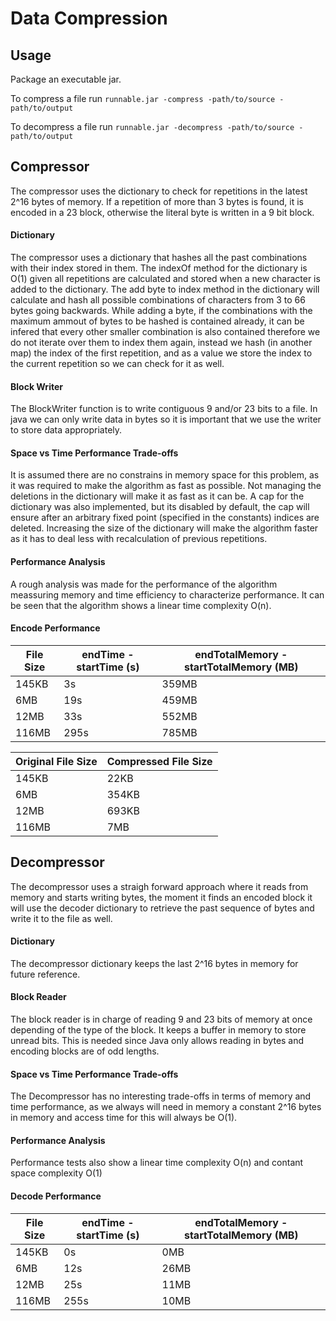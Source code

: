 # Data Compression

## Usage
Package an executable jar.

To compress a file run `runnable.jar -compress -path/to/source -path/to/output`

To decompress a file run `runnable.jar -decompress -path/to/source -path/to/output`

## Compressor
The compressor uses the dictionary to check for repetitions in the latest 2^16 bytes of memory. If a repetition of more than 3 bytes is found, it is encoded in a 23 block, otherwise the literal byte is written in a 9 bit block.

#### Dictionary
The compressor uses a dictionary that hashes all the past combinations with their index stored in them. The indexOf method for the dictionary is O(1) given all repetitions are calculated and stored when a new character is added to the dictionary. The add byte to index method in the dictionary will calculate and hash all possible combinations of characters from 3 to 66 bytes going backwards. While adding a byte, if the combinations with the maximum ammout of bytes to be hashed is contained already, it can be infered that every other smaller combination is also contained therefore we do not iterate over them to index them again, instead we hash (in another map) the index of the first repetition, and as a value we store the index to the current repetition so we can check for it as well.

#### Block Writer
The BlockWriter function is to write contiguous 9 and/or 23 bits to a file. 
In java we can only write data in bytes so it is important that we use the writer to store data appropriately.

#### Space vs Time Performance Trade-offs
It is assumed there are no constrains in memory space for this problem, as it was required to make the algorithm as fast as possible. Not managing the deletions in the dictionary will make it as fast as it can be. A cap for the dictionary was also implemented, but its disabled by default, the cap will ensure after an arbitrary fixed point (specified in the constants) indices are deleted. Increasing the size of the dictionary will make the algorithm faster as it has to deal less with recalculation of previous repetitions.


#### Performance Analysis

A rough analysis was made for the performance of the algorithm meassuring memory and time efficiency to characterize performance. It can be seen that the algorithm shows a linear time complexity O(n).

#### Encode Performance

| File Size  | endTime - startTime (s)  | endTotalMemory - startTotalMemory (MB) |
| --- | --- | --- |
| 145KB | 3s | 359MB |
| 6MB | 19s | 459MB |
| 12MB | 33s | 552MB |
| 116MB | 295s | 785MB |


| Original File Size  | Compressed File Size  |
| --- | --- |
| 145KB | 22KB |
| 6MB | 354KB |
| 12MB | 693KB |
| 116MB | 7MB |


## Decompressor
The decompressor uses a straigh forward approach where it reads from memory and starts writing bytes, the moment it finds an encoded block it will use the decoder dictionary to retrieve the past sequence of bytes and write it to the file as well.

#### Dictionary
The decompressor dictionary keeps the last 2^16 bytes in memory for future reference.

#### Block Reader
The block reader is in charge of reading 9 and 23 bits of memory at once depending of the type of the block. It keeps a buffer in memory to store unread bits. This is needed since Java only allows reading in bytes and encoding blocks are of odd lengths.

#### Space vs Time Performance Trade-offs
The Decompressor has no interesting trade-offs in terms of memory and time performance, as we always will need in memory a constant 2^16 bytes in memory and access time for this will always be O(1).


#### Performance Analysis
Performance tests also show a linear time complexity O(n) and contant space complexity O(1)

#### Decode Performance

| File Size  | endTime - startTime (s)  | endTotalMemory - startTotalMemory (MB) |
| --- | --- | --- |
| 145KB | 0s | 0MB |
| 6MB | 12s | 26MB |
| 12MB | 25s | 11MB |
| 116MB | 255s | 10MB |



